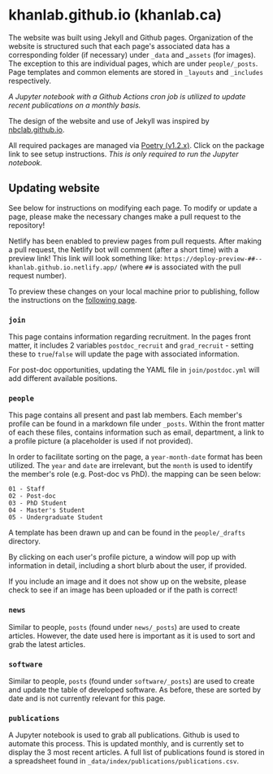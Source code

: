 # khanlab.github.io (khanlab.ca)

The website was built using Jekyll and Github pages. Organization of the website is 
structured such that each page's associated data has a corresponding folder (if 
necessary) under `_data` and _`assets` (for images). The exception to this are
individual pages, which are under `people/_posts`. Page templates and common 
elements are stored in `_layouts` and `_includes` respectively.

_A Jupyter notebook with a Github Actions cron job is utilized to update 
recent publications on a monthly basis._

The design of the website and use of Jekyll was inspired by 
[nbclab.github.io](https://github.com/NBCLab/nbclab.github.io).

All required packages are managed via [Poetry (v1.2.x)](https://python-poetry.org/). 
Click on the package link to see setup instructions.
_This is only required to run the Jupyter notebook._

## Updating website

See below for instructions on modifying each page. To modify or update a page, 
please make the necessary changes make a pull request to the repository! 

Netlify has been enabled to preview pages from pull requests. After making a pull request,
the Netlify bot will comment (after a short time) with a preview link! This link will look 
something like: `https://deploy-preview-##--khanlab.github.io.netlify.app/` (where `##` is associated with
the pull request number).

To preview these changes on your local machine prior to publishing, follow the instructions on the 
[following page](https://docs.github.com/en/pages/setting-up-a-github-pages-site-with-jekyll/testing-your-github-pages-site-locally-with-jekyll).

### `join`

This page contains information regarding recruitment. In the pages front matter, 
it includes 2 variables `postdoc_recruit` and `grad_recruit` - setting these to 
`true`/`false` will update the page with associated information.

For post-doc opportunities, updating the YAML file in `join/postdoc.yml` will add 
different available positions.

### `people`

This page contains all present and past lab members. Each member's profile can be 
found in a markdown file under `_posts`. Within the front matter of each these 
files, contains information such as email, department, a link to a profile picture 
(a placeholder is used if not provided). 

In order to facilitate sorting on the page, a `year-month-date` format has been 
utilized. The `year` and `date` are irrelevant, but the `month` is used to identify 
the member's role (e.g. Post-doc vs PhD). the mapping can be seen below:

```
01 - Staff
02 - Post-doc
03 - PhD Student
04 - Master's Student
05 - Undergraduate Student
```

A template has been drawn up and can be found in the `people/_drafts` directory. 

By clicking on each user's profile picture, a window will pop up with information 
in detail, including a short blurb about the user, if provided.

If you include an image and it does not show up on the website, please check to see if an
image has been uploaded or if the path is correct!

### `news`

Similar to people, `posts` (found under `news/_posts`) are used to create articles. 
However, the date used here is important as it is used to sort and grab the latest articles.

### `software`
Similar to people, `posts` (found under `software/_posts`) are used to create and update the table of developed software.
As before, these are sorted by date and is not currently relevant for this page.

### `publications`

A Jupyter notebook is used to grab all publications. Github is used to automate this process. 
This is updated monthly, and is currently set to display the 3 most recent articles. 
A full list of publications found is stored in a spreadsheet found 
in `_data/index/publications/publications.csv`.

